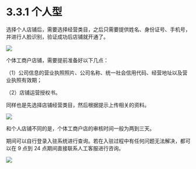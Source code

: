 # 3.3.1 个人型

选择个人店铺后，需要选择经营类目，之后只需要提供姓名、身份证号、手机号，并进行人脸识别，验证成功后店铺就开通了。

![](img/728e7ea55bfb864da7fe92d9e9411a1b.png)

个体工商户店铺，需要提前准备好以下几点：

（1）公司信息的营业执照照片、公司名称、统一社会信用代码、经营地址以及营业执照有效期；

（2）店铺运营授权书。

同样也是先选择店铺经营类目，然后根据提示上传相关的资料。

![](img/8d276af70384750abd685b207195d476.png)

和个人店铺不同的是，个体工商户店的审核时间一般为两到三天。

期间可以自行登录入驻系统进行查询。若在入驻过程中有任何问题无法解决，都可以在 9 点到 24 点期间直接联系人工客服进行咨询。

![](img/78949c502d75265b211ce0e1beec5faa.png)